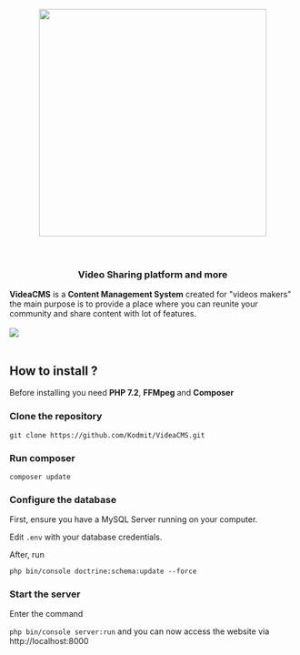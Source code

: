 <h1 align="center">
  <br>
  <img src="http://dev.webwork.fr/videa/git_logo2.png" width="400px">
  <br>
  <br>
</h1>
<h3 align="center">Video Sharing platform and more</h3>

**VideaCMS** is a **Content Management System** created for "videos makers" the main purpose is to provide a place where you can reunite your community and share content with lot of features.
<br><br>
<img src="http://dev.webwork.fr/videa/home.png">
<br>
<br>
## How to install ?

Before installing you need **PHP 7.2**, **FFMpeg** and **Composer**

### Clone the repository

`git clone https://github.com/Kodmit/VideaCMS.git`

### Run composer
`composer update`

### Configure the database
First, ensure you have a MySQL Server running on your computer.   

Edit `.env` with your database credentials.

After, run   

`php bin/console doctrine:schema:update --force`

### Start the server

Enter the command  

`php bin/console server:run` and you can now access the website via http://localhost:8000
